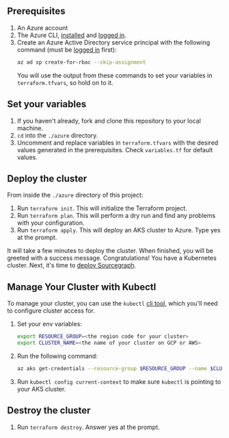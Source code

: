 ## Prerequisites
1. An Azure account
2. The Azure CLI, [installed](https://learn.microsoft.com/en-us/cli/azure/install-azure-cli) and [logged in](https://learn.microsoft.com/en-us/cli/azure/authenticate-azure-cli).
3. Create an Azure Active Directory service principal with the following command (must be [logged in](https://learn.microsoft.com/en-us/cli/azure/authenticate-azure-cli) first):
    ```bash
    az ad sp create-for-rbac --skip-assignment
    ```
   You will use the output from these commands to set your variables in `terraform.tfvars`, so hold on to it.

## Set your variables
1. If you haven't already, fork and clone this repository to your local machine.
2. `cd` into the `./azure` directory.
3. Uncomment and replace variables in `terraform.tfvars` with the desired values generated in the prerequisites. Check `variables.tf` for default values.

## Deploy the cluster
From inside the `./azure` directory of this project:
1. Run `terraform init`. This will initialize the Terraform project.
2. Run `terraform plan`. This will perform a dry run and find any problems with your configuration.
3. Run `terraform apply`. This will deploy an AKS cluster to Azure. Type yes at the prompt.

It will take a few minutes to deploy the cluster. When finished, you will be greeted with a success message.
Congratulations! You have a Kubernetes cluster. Next, it's time to [deploy Sourcegraph](https://docs.sourcegraph.com/admin/deploy/kubernetes/configure).

## Manage Your Cluster with Kubectl
To manage your cluster, you can use the `kubectl` [cli tool](https://kubernetes.io/docs/tasks/tools/), which you'll need to configure cluster access for.

1. Set your env variables:
    ```bash
    export RESOURCE_GROUP=<the region code for your cluster>
    export CLUSTER_NAME=<the name of your cluster on GCP or AWS>
    ```
2. Run the following command:
    ```bash
    az aks get-credentials --resource-group $RESOURCE_GROUP --name $CLUSTER_NAME
    ```
3. Run `kubectl config current-context` to make sure `kubectl` is pointing to your AKS cluster.

## Destroy the cluster
1. Run `terraform destroy`. Answer yes at the prompt.
